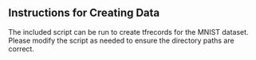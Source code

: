 ## Instructions for Creating Data

The included script can be run to create tfrecords for the MNIST dataset. Please modify the script as needed to ensure the directory paths are correct.